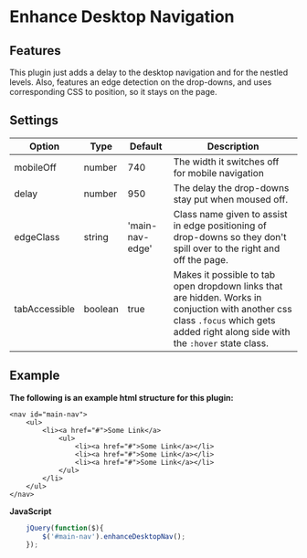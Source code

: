 # Enhance Desktop Navigation


## Features
This plugin just adds a delay to the desktop navigation and for the nestled levels. Also, features an edge detection on the drop-downs, and uses corresponding CSS to position, so it stays on the page.

## Settings

Option | Type | Default | Description
------ | ---- | ------- | -----------
mobileOff| number | 740 | The width it switches off for mobile navigation
delay| number | 950 | The delay the drop-downs stay put when moused off.
edgeClass| string | 'main-nav-edge' | Class name given to assist in edge positioning of drop-downs so they don't spill over to the right and off the page.
tabAccessible | boolean | true | Makes it possible to tab open dropdown links that are hidden. Works in conjuction with another css class `.focus` which gets added right along side with the `:hover` state class.


## Example

__The following is an example html structure for this plugin:__

```
<nav id="main-nav">
	<ul>
		<li><a href="#">Some Link</a>
			<ul>
				<li><a href="#">Some Link</a></li>
				<li><a href="#">Some Link</a></li>
				<li><a href="#">Some Link</a></li>
			</ul>
		</li>
	</ul>
</nav>
```

__JavaScript__
```javascript
	jQuery(function($){
		$('#main-nav').enhanceDesktopNav();
	});
```
